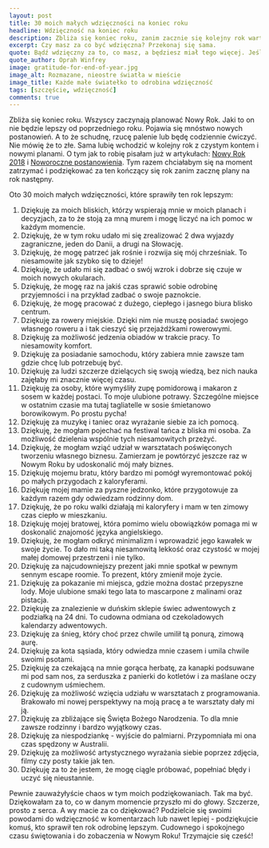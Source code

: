 ```yaml
---
layout: post
title: 30 moich małych wdzięczności na koniec roku
headline: Wdzięczność na koniec roku
description: Zbliża się koniec roku, zanim zacznie się kolejny rok warto się na chwilę zatrzymać i podziękować. A Ty za co możesz być wdzięczna?
excerpt: Czy masz za co być wdzięczna? Przekonaj się sama.
quote: Bądź wdzięczny za to, co masz, a będziesz miał tego więcej. Jeśli koncentrujesz się na tym, czego nie masz, nigdy nie będziesz miał wystarczająco dużo.
quote_author: Oprah Winfrey
image: gratitude-for-end-of-year.jpg
image_alt: Rozmazane, nieostre światła w mieście
image_title: Każde małe światełko to odrobina wdzięczność
tags: [szczęście, wdzięczność]
comments: true
---
```


Zbliża się koniec roku. Wszyscy zaczynają planować Nowy Rok. Jaki to on nie będzie lepszy od poprzedniego roku. Pojawia się mnóstwo nowych postanowień. A to że schudnę, rzucę palenie lub będę codziennie ćwiczyć. Nie mówię że to złe. Sama lubię wchodzić w kolejny rok z czystym kontem i nowymi planami. O tym jak to robię pisałam już w artykułach: [Nowy Rok 2018](https://bemore.womanonrails.com/2018/01/05/new-year-2018.html) i [Noworoczne postanowienia](https://bemore.womanonrails.com/2016/12/22/plans-for-2017.html). Tym razem chciałabym się na moment zatrzymać i podziękować za ten kończący się rok zanim zacznę plany na rok następny.

<!--break-->

Oto 30 moich małych wdzięczności, które sprawiły ten rok lepszym:

1. Dziękuję za moich bliskich, którzy wspierają mnie w moich planach i decyzjach, za to że stoją za mną murem i mogę liczyć na ich pomoc w każdym momencie.
2. Dziękuję, że w tym roku udało mi się zrealizować 2 dwa wyjazdy zagraniczne, jeden do Danii, a drugi na Słowację.
3. Dziękuję, że mogę patrzeć jak rośnie i rozwija się mój chrześniak. To niesamowite jak szybko się to dzieje!
4. Dziękuję, że udało mi się zadbać o swój wzrok i dobrze się czuje w moich nowych okularach.
5. Dziękuję, że mogę raz na jakiś czas sprawić sobie odrobinę przyjemności i na przykład zadbać o swoje paznokcie.
6. Dziękuję, że mogę pracować z dużego, ciepłego i jasnego biura blisko centrum.
7. Dziękuję za rowery miejskie. Dzięki nim nie muszę posiadać swojego własnego roweru a i tak cieszyć się przejażdżkami rowerowymi.
8. Dziękuję za możliwość jedzenia obiadów w trakcie pracy. To niesamowity komfort.
9. Dziękuję za posiadanie samochodu, który zabiera mnie zawsze tam gdzie chcę lub potrzebuję być.
10. Dziękuję za ludzi szczerze dzielących się swoją wiedzą, bez nich nauka zajęłaby mi znacznie więcej czasu.
11. Dziękuję za osoby, które wymyśliły zupę pomidorową i makaron z sosem w każdej postaci. To moje ulubione potrawy. Szczególne miejsce w ostatnim czasie ma tutaj tagliatelle w sosie śmietanowo borowikowym. Po prostu pycha!
12. Dziękuję za muzykę i taniec oraz wyrażanie siebie za ich pomocą.
13. Dziękuję, że mogłam pojechać na festiwal tańca z bliska mi osoba. Za możliwość dzielenia wspólnie tych niesamowitych przeżyć.
14. Dziękuję, że mogłam wziąć udział w warsztatach poświęconych tworzeniu własnego biznesu. Zamierzam je powtórzyć jeszcze raz w Nowym Roku by udoskonalić mój mały biznes.
15. Dziękuję mojemu bratu, który bardzo mi pomógł wyremontować pokój po małych przygodach z kaloryferami.
16. Dziękuję mojej mamie za pyszne jedzonko, które przygotowuje za każdym razem gdy odwiedzam rodzinny dom.
17. Dziękuję, że po roku walki działają mi kaloryfery i mam w ten zimowy czas ciepło w mieszkaniu.
18. Dziękuję mojej bratowej, która pomimo wielu obowiązków pomaga mi w doskonalić znajomość języka angielskiego.
19. Dziękuję, że mogłam odkryć minimalizm i wprowadzić jego kawałek w swoje życie. To dało mi taką niesamowitą lekkość oraz czystość w mojej małej domowej przestrzeni i nie tylko.
20. Dziękuję za najcudowniejszy prezent jaki mnie spotkał w pewnym sennym escape roomie. To prezent, który zmienił moje życie.
21. Dziękuję za pokazanie mi miejsca, gdzie można dostać przepyszne lody. Moje ulubione smaki tego lata to mascarpone z malinami oraz pistacja.
22. Dziękuję za znalezienie w duńskim sklepie świec adwentowych z podziałką na 24 dni. To cudowna odmiana od czekoladowych kalendarzy adwentowych.
23. Dziękuję za śnieg, który choć przez chwile umilił tą ponurą, zimową aurę.
24. Dziękuję za kota sąsiada, który odwiedza mnie czasem i umila chwile swoimi psotami.
25. Dziękuję za czekającą na mnie gorąca herbatę, za kanapki podsuwane mi pod sam nos, za serduszka z panierki do kotletów i za maślane oczy z cudownym uśmiechem.
26. Dziękuję za możliwość wzięcia udziału w warsztatach z programowania. Brakowało mi nowej perspektywy na moją pracę a te warsztaty dały mi ją.
27. Dziękuję za zbliżające się Święta Bożego Narodzenia. To dla mnie zawsze rodzinny i bardzo wyjątkowy czas.
28. Dziękuję za niespodziankę - wyjście do palmiarni. Przypomniała mi ona czas spędzony w Australii.
29. Dziękuję za możliwość artystycznego wyrażania siebie poprzez zdjęcia, filmy czy posty takie jak ten.
30. Dziękuję za to że jestem, że mogę ciągle próbować, popełniać błędy i uczyć się nieustannie.

Pewnie zauważyłyście chaos w tym moich podziękowaniach. Tak ma być. Dziękowałam za to, co w danym momencie przyszło mi do głowy. Szczerze, prosto z serca. A wy macie za co dziękować? Podzielcie się swoimi powodami do wdzięczność w komentarzach lub nawet lepiej - podziękujcie komuś, kto sprawił ten rok odrobinę lepszym. Cudownego i spokojnego czasu świętowania i do zobaczenia w Nowym Roku! Trzymajcie się cześć!
